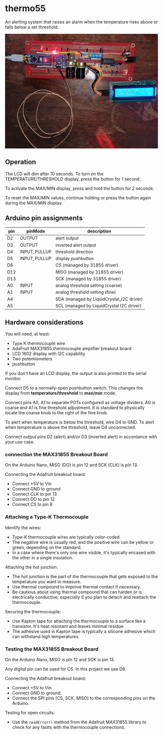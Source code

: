 # thermo55

An alerting system that raises an alarm when the temperature rises above or falls below a set threshold.

![prototype](thermo4.jpg)

## Operation

The LCD will dim after 10 seconds. To turn on the TEMPERATURE/THRESHOLD display, press the button for 1 second.

To activate the MAX/MIN display, press and hold the button for 2 seconds.

To reset the MAX/MIN values, continue holding or press the button again during the MAX/MIN display.

## Arduino pin assignments

| pin  | pinMode      | description                               |
|------|--------------|-------------------------------------------|
| D2   | OUTPUT       | alert output                              |
| D3   | OUTPUT       | inverted alert output                     |
| D4   | INPUT_PULLUP | threshold direction                       |
| D5   | INPUT_PULLUP | display pushbutton                        |
| D8   |              | CS (managed by 31855 driver)              |
| D12  |              | MISO (managed by 31855 driver)            |
| D13  |              | SCK (managed by 31855 driver)             |
| A0   | INPUT        | analog threshold setting (coarse)         |
| A1   | INPUT        | analog threshold setting (fine)           |
| A4   |              | SDA (managed by LiquidCrystal_I2C driver) |
| A5   |              | SCL (managed by LiquidCrystal I2C driver) |

## Hardware considerations

You will need, at least:
- Type K thermocouple wire
- AdaFruit MAX31855 thermocouple amplifier breakout board
- LCD 1602 display with I2C capability
- Two potentiometers
- pushbutton

If you don't have an LCD display, the output is also printed to the serial monitor.

Connect D5 to a normally-open pushbutton switch. This changes the display from **temperature/threshold** to **max/min** mode.

Connect pins A0, A1 to separate POTs configured as voltage dividers. A0 is coarse and A1 is fine threshold adjustment. It is standard to physically locate the coarse knob to the right of the fine knob.

To alert when temperature is below the threshold, wire D4 to GND. To alert when temperature is above the threshold, leave D4 unconnected.

Connect output pins D2 (alert) and/or D3 (inverted alert) in accordance with your use case.

### connection the MAX31855 Breakout Board

On the Arduino Nano, MISO (DO) is pin 12 and SCK (CLK) is pin 13.

Connecting the Adafruit breakout board:
- Connect +5V to Vin
- Connect GND to ground
- Connect CLK to pin 13
- Connect DO to pin 12
- Connect CS to pin 8

### Attaching a Type-K Thermocouple

Identify the wires:
- Type-K thermocouple wires are typically color-coded.
- The negative wire is usually red, and the positive wire can be yellow or green, depending on the standard.
- In a case where there's only one wire visible, it's typically encased with the other in a single insulation.

Attaching the hot junction:
- The hot junction is the part of the thermocouple that gets exposed to the temperature you want to measure.
- Use thermal compound to improve thermal contact if necessary.
- Be cautious about using thermal compound that can harden or is electrically conductive, especially if you plan to detach and reattach the thermocouple.

Securing the thermocouple:
- Use Kapton tape for attaching the thermocouple to a surface like a transistor. It's heat resistant and leaves minimal residue.
- The adhesive used in Kapton tape is typically a silicone adhesive which can withstand high temperatures.

### Testing the MAX31855 Breakout Board

On the Arduino Nano, MISO is pin 12 and SCK is pin 13.

Any digital pin can be used for CS. In this project we use D8.

Connecting the Adafruit breakout board:
- Connect +5V to Vin
- Connect GND to ground.
- Connect the SPI pins (CS, SCK, MISO) to the corresponding pins on the Arduino.

Testing for open circuits:
- Use the `readError()` method from the Adafruit MAX31855 library to check for any faults with the thermocouple connections.
